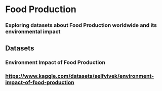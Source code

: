 # Food Production
 
### Exploring datasets about Food Production worldwide and its environmental impact

## Datasets
### Environment Impact of Food Production
### https://www.kaggle.com/datasets/selfvivek/environment-impact-of-food-production
